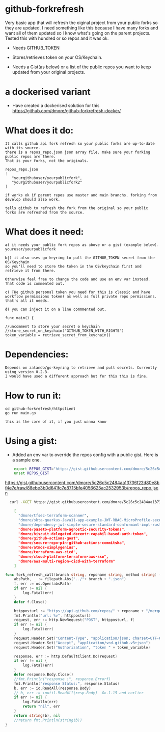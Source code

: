 
github-forkrefresh
==================

Very basic app that will refresh the oiginal project from your public forks so they are updated. I need something like this because I have many forks and want all of them updated so I know what's going on the parent projects. Tested this with hundred or so repos and it was ok.

- Needs GITHUB_TOKEN

- Stores/retrieves token on your OS/Keychain.

- Needs a Gist(as below) or a list of the public repos you want to keep updated from your original projects.

a dockerised variant
=====================
- Have created a dockerised solution for this https://github.com/dmore/github-forkrefresh-docker/ 

What does it do:
===============

    It calls github api fork refresh so your public forks are up-to-date with its source.
    there is a repos_repo.json json array file. make sure your forking public repos are there.
    That is your forks, not the originals.

    repos_repo.json
    [
       "yourgithubuser/yourpublicfork",
       "yourgithubuser/yourpublicfork2"
    ]

    if works ok if parent repos use master and main branchs. forking from develop should also work. 

    tells github to refresh the fork from the original so your public forks are refreshed from the source.

What does it need:
==================

    a) it needs your public fork repos as above or a gist (example below). youruser/yourpublicfork

    b|) it also uses go-keyring to pull the GITHUB_TOKEN secret from the OS/Keychain
    so you'll need to store the token in the OS/keychain first and retrieve it from there.

    Otherwise feel free to change the code and use an env var instead. That code is commented out.

    c) THe github personal token you need for this is classic and have workflow permissions token) as well as full private repo permissions. that's all it needs.

    d) you can inject it on a line commmented out. 

    func main() {

    //uncomment to store your secret o keychain
    //store_secret_on_keychain("GITHUB_TOKEN_WITH_RIGHTS")
    token_variable = retrieve_secret_from_keychain()

Dependencies:
=============
    Depends on zalando/go-keyring to retrieve and pull secrets. Currently using version 0.2.3.
    I would have used a different approach but for this this is fine.

How to run it:
==============
    cd github-forkrefresh/httpclient
    go run main.go

    this is the core of it, if you just wanna know

Using a gist:
============
- Added an env var to override the repos config with a public gist. Here is a sample one.

```bash
    export REPOS_GIST="https://gist.githubusercontent.com/dmore/5c26c5c2484aa13736f22d80e8bf4e7e/raw/88ebe3b0d641fc7e8715bfe4056625ac2532953b/repos_repo.json"
    unset REPOS_GIST
```

  https://gist.githubusercontent.com/dmore/5c26c5c2484aa13736f22d80e8bf4e7e/raw/88ebe3b0d641fc7e8715bfe4056625ac2532953b/repos_repo.json

```bash
  curl -XGET https://gist.githubusercontent.com/dmore/5c26c5c2484aa13736f22d80e8bf4e7e/raw/88ebe3b0d641fc7e8715bfe4056625ac2532953b/repos_repo.json

    [
      "dmore/tfsec-terraform-scanner",
      "dmore/okta-quarkus-Java11-app-example-JWT-RBAC-MicroProfile-security-spec-JWT-OIDC-auth",
      "dmore/dependency-jwt-simple-secure-standard-conformant-impl-rust",
      "dmore/paseto-platform-agnostic-security-tokens",
      "dmore/biscuit-delegated-decentr-capabil-based-auth-token",
      "dmore/github-actions-goat",
      "dmore/secure-repo-pin-github-actions-commitsha",
      "dmore/atmos-simplygenius",
      "dmore/terraform-aws-cicd",
      "dmore/cloud-platform-terraform-aws-sso",
      "dmore/aws-multi-region-cicd-with-terraform"
    ]
```
```go
func fork_refresh_call(branch string, reponame string, method string) (string, error) {
    absPath, _ := filepath.Abs("../"+ branch + ".json")
    f, err := os.Open(absPath)
    if err != nil {
        log.Fatal(err)
    }
    defer f.Close()

    httpposturl := "https://api.github.com/repos/" + reponame + "/merge-upstream"
    fmt.Println("url: %v", httpposturl)
    request, err := http.NewRequest("POST", httpposturl, f)
    if err != nil {
        log.Fatal(err)
    }
    request.Header.Set("Content-Type", "application/json; charset=UTF-8")
    request.Header.Set("Accept", "application/vnd.github.v3+json")
    request.Header.Set("Authorization", "token " + token_variable)

    response, err := http.DefaultClient.Do(request)
    if err != nil {
        log.Fatal(err)
    }
    defer response.Body.Close()
    //fmt.Println("response :", response.Errorf)
    fmt.Println("response Status:", response.Status)
    b, err := io.ReadAll(response.Body)
    // b, err := ioutil.ReadAll(resp.Body)  Go.1.15 and earlier
    if err != nil {
        log.Fatalln(err)
        return "nil", err
    }
    return string(b), nil
    //return fmt.Println(string(b))
}


```